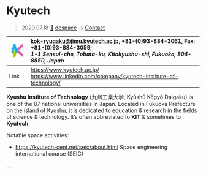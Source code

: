 # Kyutech
> 2020.07.18 [🚀](../index/index.md) [despace](index.md) → [Contact](contact.md)

|[![](f/contact/k/kyutech_logo1_thumb.jpg)](f/contact/k/kyutech_logo1.png)|<kok-ryugaku@jimu.kyutech.ac.jp>, +81-(0)93-884-3061, Fax: +81-(0)93-884-3059;<br> *1-1 Sensui-cho, Tobata-ku, Kitakyushu-shi, Fukuoka, 804-8550, Japan*|
|:--|:--|
|Link|<https://www.kyutech.ac.jp/><br> <https://www.linkedin.com/company/kyutech-institute-of-technology/>|

**Kyushu Institute of Technology** (九州工業大学, Kyūshū Kōgyō Daigaku) is one of the 87 national universities in Japan. Located in Fukuoka Prefecture on the island of Kyushu, it is dedicated to education & research in the fields of science & technology. It’s often abbreviated to **KIT** & sometimes to **Kyutech**.

Notable space activities:

   - <https://kyutech-cent.net/seic/about.html> Space engineering international course (SEIC)

<p style="page-break-after:always"> </p>

…

